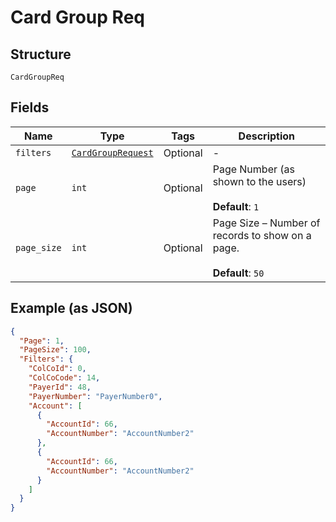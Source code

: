 
# Card Group Req

## Structure

`CardGroupReq`

## Fields

| Name | Type | Tags | Description |
|  --- | --- | --- | --- |
| `filters` | [`CardGroupRequest`](../../doc/models/card-group-request.md) | Optional | - |
| `page` | `int` | Optional | Page Number (as shown to the users)<br><br>**Default**: `1` |
| `page_size` | `int` | Optional | Page Size – Number of records to show on a page.<br><br>**Default**: `50` |

## Example (as JSON)

```json
{
  "Page": 1,
  "PageSize": 100,
  "Filters": {
    "ColCoId": 0,
    "ColCoCode": 14,
    "PayerId": 48,
    "PayerNumber": "PayerNumber0",
    "Account": [
      {
        "AccountId": 66,
        "AccountNumber": "AccountNumber2"
      },
      {
        "AccountId": 66,
        "AccountNumber": "AccountNumber2"
      }
    ]
  }
}
```

